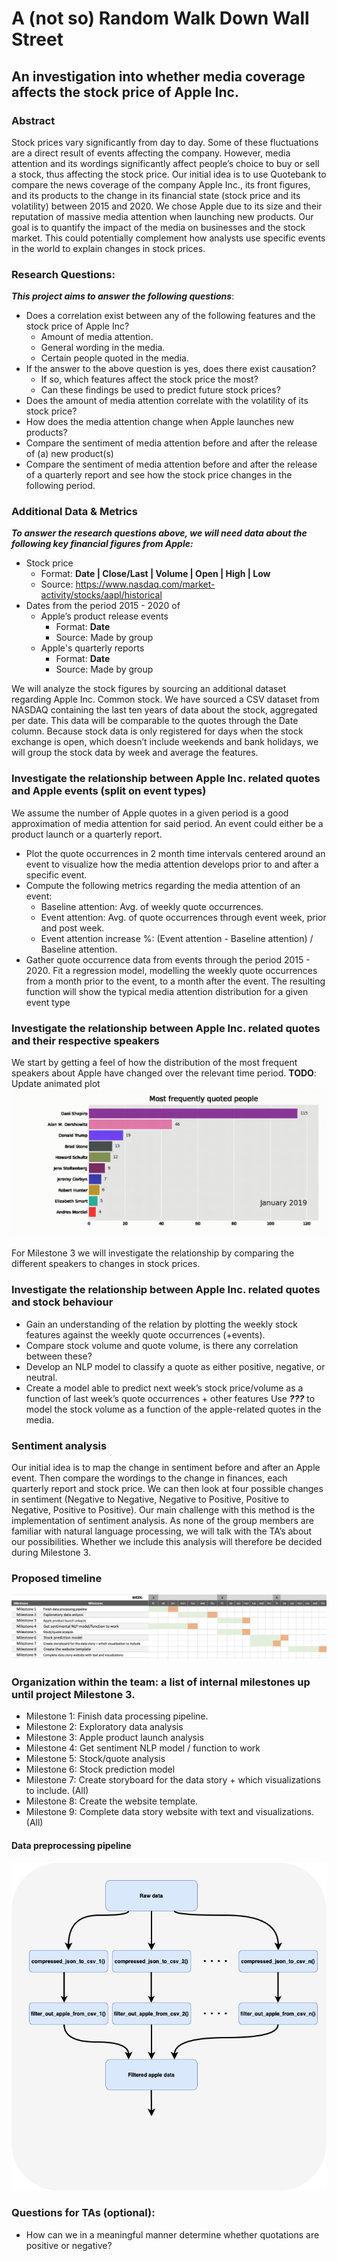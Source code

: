 # A (not so) Random Walk Down Wall Street
## An investigation into whether media coverage affects the stock price of Apple Inc.

### Abstract
Stock prices vary significantly from day to day. Some of these fluctuations are a direct result of events affecting the company. However, media attention and its wordings significantly affect people’s choice to buy or sell a stock, thus affecting the stock price. Our initial idea is to use Quotebank to compare the news coverage of the company Apple Inc., its front figures, and its products to the change in its financial state (stock price and its volatility) between 2015 and 2020. We chose Apple due to its size and their reputation of massive media attention when launching new products. Our goal is to quantify the impact of the media on businesses and the stock market. This could potentially complement how analysts use specific events in the world to explain changes in stock prices.

### Research Questions: 

**_This project aims to answer the following questions_**:
- Does a correlation exist between any of the following features and the stock price of Apple Inc?
  * Amount of media attention.
  * General wording in the media.
  * Certain people quoted in the media.
- If the answer to the above question is yes, does there exist causation?
  * If so, which features affect the stock price the most? 
  * Can these findings be used to predict future stock prices?
- Does the amount of media attention correlate with the volatility of its stock price?
- How does the media attention change when Apple launches new products? 
- Compare the sentiment of media attention before and after the release of (a) new product(s)
- Compare the sentiment of media attention before and after the release of a quarterly report and see how the stock price changes in the following period.

### Additional Data & Metrics

**_To answer the research questions above, we will need data about the following key financial figures from Apple:_**
- Stock price
  * Format: **Date | Close/Last | Volume | Open | High | Low**
  * Source: https://www.nasdaq.com/market-activity/stocks/aapl/historical
- Dates from the period 2015 - 2020 of
  * Apple’s product release events
    - Format: **Date**
    - Source: Made by group 
  * Apple's quarterly reports
    - Format: **Date**
    - Source: Made by group 
      
We will analyze the stock figures by sourcing an additional dataset regarding Apple Inc. Common stock. We have sourced a CSV dataset from NASDAQ containing the last ten years of data about the stock, aggregated per date. This data will be comparable to the quotes through the Date column. Because stock data is only registered for days when the stock exchange is open, which doesn’t include weekends and bank holidays, we will group the stock data by week and average the features. 

### Investigate the relationship between Apple Inc. related quotes and Apple events (split on event types)

We assume the number of Apple quotes in a given period is a good approximation of media attention for said period. An event could either be a product launch or a quarterly report.
- Plot the quote occurrences in 2 month time intervals centered around an event to visualize how the media attention develops prior to and after a specific event. 
- Compute the following metrics regarding the media attention of an event:
	 * Baseline attention: Avg. of weekly quote occurrences.
	 * Event attention: Avg. of quote occurrences through event week, prior and post week.
	 * Event attention increase %: (Event attention - Baseline attention) /  Baseline attention.
- Gather quote occurrence data from events through the period 2015 - 2020. Fit a regression model, modelling the weekly quote occurrences from a month prior to the event, to a month after the event. The resulting function will show the typical media attention distribution for a given event type


### Investigate the relationship between Apple Inc. related quotes and their respective speakers
We start by getting a feel of how the distribution of the most frequent speakers about Apple have changed over the relevant time period. 
**TODO**: Update animated plot 
![](https://github.com/epfl-ada/ada-2021-project-club6analysis/blob/main/most_frequent_quoters_animation.gif)

For Milestone 3 we will investigate the relationship by comparing the different speakers to changes in stock prices. 


### Investigate the relationship between Apple Inc. related quotes and stock behaviour
- Gain an understanding of the relation by plotting the weekly stock features against the weekly quote occurrences (+events). 
- Compare stock volume and quote volume, is there any correlation between these?
- Develop an NLP model to classify a quote as either positive, negative, or neutral. 
- Create a model able to predict next week’s stock price/volume as a function of last week’s quote occurrences + other features
Use **_???_**  to model the stock volume as a function of the apple-related quotes in the media. 

### Sentiment analysis
Our initial idea is to map the change in sentiment before and after an Apple event. Then compare the wordings to the change in finances, each quarterly report and stock price. We can then look at four possible changes in sentiment (Negative to Negative, Negative to Positive, Positive to Negative, Positive to Positive).
Our main challenge with this method is the implementation of sentiment analysis. As none of the group members are familiar with natural language processing, we will talk with the TA’s about our possibilities. Whether we include this analysis will therefore be decided during Milestone 3. 

### Proposed timeline
![](https://github.com/epfl-ada/ada-2021-project-club6analysis/blob/main/data/data_preprocessing_pipeline.png)

### Organization within the team:  a list of internal milestones up until project Milestone 3.
- Milestone 1: Finish data processing pipeline.
- Milestone 2: Exploratory data analysis
- Milestone 3: Apple product launch analysis
- Milestone 4: Get sentiment NLP model / function to work 
- Milestone 5: Stock/quote analysis
- Milestone 6: Stock prediction model
- Milestone 7: Create storyboard for the data story + which visualizations to include. (All)
- Milestone 8: Create the website template.
- Milestone 9: Complete data story website with text and visualizations. (All)

#### Data preprocessing pipeline
![](https://github.com/epfl-ada/ada-2021-project-club6analysis/blob/main/data/data_extraction_pipeline.png)

### Questions for TAs (optional): 
- How can we in a meaningful manner determine whether quotations are positive or negative?




